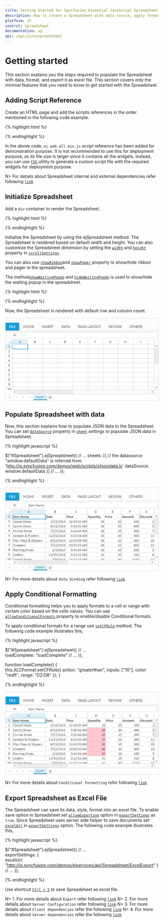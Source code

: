 ```yaml
---
title: Getting Started for Syncfusion Essential JavaScript Spreadsheet
description: How to create a Spreadsheet with data source, apply format and export it as excel file.
platform: JS
control: Spreadsheet
documentation: ug
api: /api/js/ejspreadsheet
---
```

# Getting started

This section explains you the steps required to populate the Spreadsheet with data, format, and export it as excel file. This section covers only the minimal features that you need to know to get started with the Spreadsheet.

## Adding Script Reference

Create an HTML page and add the scripts references in the order mentioned in the following code example.

{% highlight html %}

<!DOCTYPE html>
<html>
    <head>
        <!-- Essential Studio for JavaScript  theme reference -->
        <link rel="stylesheet" href="http://cdn.syncfusion.com/{{ site.releaseversion }}/js/web/flat-azure/ej.web.all.min.css" />
        <!--  jquery script  -->
        <script src="https://code.jquery.com/jquery-1.10.2.min.js"></script>
        <script src="http://cdn.syncfusion.com/js/assets/external/jquery.globalize.min.js"></script>
        <script src="http://ajax.aspnetcdn.com/ajax/jquery.validate/1.14.0/jquery.validate.min.js"></script>
        <!--  jsrender script  -->
        <script src="http://cdn.syncfusion.com/js/assets/external/jsrender.min.js"></script>
        <!-- Essential JS UI widget -->    
        <script src="http://cdn.syncfusion.com/{{ site.releaseversion }}/js/web/ej.web.all.min.js"></script>
        <!--Add custom scripts here -->
    </head>
    <body>
    </body>
</html>

{% endhighlight %}

In the above code, `ej.web.all.min.js` script reference has been added for demonstration purpose. It is not recommended to use this for deployment purpose, as its file size is larger since it contains all the widgets. Instead, you can use [`CSG`](http://csg.syncfusion.com "CSG") utility to generate a custom script file with the required widgets for deployment purpose.

N> For details about Spreadsheet internal and external dependencies refer following [`link`](https://help.syncfusion.com/js/spreadsheet/dependencies "link")

## Initialize Spreadsheet

Add a `div` container to render the Spreadsheet.

{% highlight html %}

<!DOCTYPE html>
<html>    
    <body>
        <div id="Spreadsheet"></div>
    </body>
</html>

{% endhighlight %}

Initialize the Spreadsheet by using the ejSpreadsheet method. The Spreadsheet is rendered based on default width and height. You can also customize the Spreadsheet dimension by setting the [`width`](https://help.syncfusion.com/api/js/ejspreadsheet#members:scrollsettings-width "width") and [`height`](https://help.syncfusion.com/api/js/ejspreadsheet#members:scrollsettings-height "height") property in [`scrollSettings`](https://help.syncfusion.com/api/js/ejspreadsheet#members:scrollsettings "scrollSettings").

You can also use [`showRibbon`](https://help.syncfusion.com/api/js/ejspreadsheet#members:showribbon "showRibbon")and [`showPager`](https://help.syncfusion.com/api/js/ejspreadsheet#members:showpager "showPager") property to show/hide ribbon and pager in the spreadsheet.

The method[`showWaitingPopUp`](https://help.syncfusion.com/api/js/ejspreadsheet#methods:showwaitingpopup "showWaitingPopUp") and [`hideWaitingPopUp`](https://help.syncfusion.com/api/js/ejspreadsheet#methods:hidewaitingpopup "hideWaitingPopUp") is used to show/hide the waiting popup in the spreadsheet.

{% highlight html %}

<!DOCTYPE html>
<html>    
    <body>
        <script type="text/javascript">
            $(function () {
                $("#Spreadsheet").ejSpreadsheet();
            });
        </script>
    </body>
</html>

{% endhighlight %}

Now, the Spreadsheet is rendered with default row and column count.

![Getting-Started](Getting-Started_images/Getting-Started_img1.png)

## Populate Spreadsheet with data

Now, this section explains how to populate JSON data to the Spreadsheet. You can set [`dataSource`](https://help.syncfusion.com/api/js/ejspreadsheet#members:sheets-datasource "dataSource") property in [`sheet`](https://help.syncfusion.com/api/js/ejspreadsheet#members:sheets "sheet") settings to populate JSON data in Spreadsheet.

{% highlight javascript %}

$("#Spreadsheet").ejSpreadsheet({
    // ...
    sheets: [{
        // the datasource "window.defaultData" is referred from 'http://js.syncfusion.com/demos/web/scripts/xljsondata.js'
        dataSource: window.defaultData
    }]
    // ...
});

{% endhighlight %}


![Getting-Started](Getting-Started_images/Getting-Started_img2.png)

N> For more details about `data binding` refer following [`link`](https://help.syncfusion.com/js/spreadsheet/data-binding "link")

## Apply Conditional Formatting

Conditional formatting helps you to apply formats to a cell or range with certain color based on the cells values. You can use [`allowConditionalFormats`](https://help.syncfusion.com/api/js/ejspreadsheet#members:allowconditionalformats "allowConditionalFormats") property to enable/disable Conditional formats.

To apply conditional formats for a range use [`setCFRule`](https://help.syncfusion.com/api/js/ejspreadsheet#methods:xlcformat-setcfrule "setCFRule") method. The following code example illustrates this,

{% highlight javascript %}

$("#Spreadsheet").ejSpreadsheet({
    // ...                                        
    loadComplete: "loadComplete"
    // ...
});

function loadComplete() {                
    this.XLCFormat.setCFRule({ action: "greaterthan", inputs: ["10"], color: "redft", range: "D2:D8" });
}

{% endhighlight %}

![Getting-Started](Getting-Started_images/Getting-Started_img3.png)

N> For more details about `Conditional Formatting` refer following [`link`](https://help.syncfusion.com/js/spreadsheet/data-presentation#conditional-formatting "link")

## Export Spreadsheet as Excel File

The Spreadsheet can save its data, style, format into an excel file. To enable save option in Spreadsheet set [`allowExporting`](https://help.syncfusion.com/api/js/ejspreadsheet#members:exportsettings-allowexporting "allowExporting") option in [`exportSettings`](https://help.syncfusion.com/api/js/ejspreadsheet#members:exportsettings "exportSettings") as `true`. Since Spreadsheet uses server side helper to save documents set [`excelUrl`](https://help.syncfusion.com/api/js/ejspreadsheet#members:exportsettings-excelurl "excelUrl") in [`exportSettings`](https://help.syncfusion.com/api/js/ejspreadsheet#members:exportsettings "exportSettings") option. The following code example illustrates this,

{% highlight javascript %}

$("#Spreadsheet").ejSpreadsheet({
    // ...                    
    exportSettings: {                        
        excelUrl: "http://js.syncfusion.com/demos/ejservices/api/Spreadsheet/ExcelExport"
    }                    
    // ...
});

{% endhighlight %}

Use shortcut [`Ctrl + S`](https://help.syncfusion.com/js/spreadsheet/keyboard-shortcuts "Ctrl + S") to save Spreadsheet as excel file.

N> 1. For more details about `Export` refer following [`link`](https://help.syncfusion.com/js/spreadsheet/open-and-save#save "link")
N> 2. For more details about `Server Configuration` refer following [`link`](https://help.syncfusion.com/js/spreadsheet/open-and-save#server-configuration "link")
N> 3. For more details about `Client dependencies` refer the following [`link`](https://help.syncfusion.com/js/spreadsheet/dependencies "link")
N> 4. For more details about `Server dependencies` refer the following [`link`](https://help.syncfusion.com/js/spreadsheet/open-and-save#server-dependencies "link")


